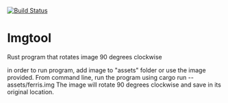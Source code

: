 [![Build Status](https://travis-ci.com/crossedapex/Imgtool.svg?branch=master)](https://travis-ci.com/crossedapex/Imgtool)
# Imgtool

Rust program that rotates image 90 degrees clockwise

in order to run program, add image to "assets" folder or use the image provided. From command line, run the program using cargo run -- assets/ferris.img
The image will rotate 90 degrees clockwise and save in its original location.
